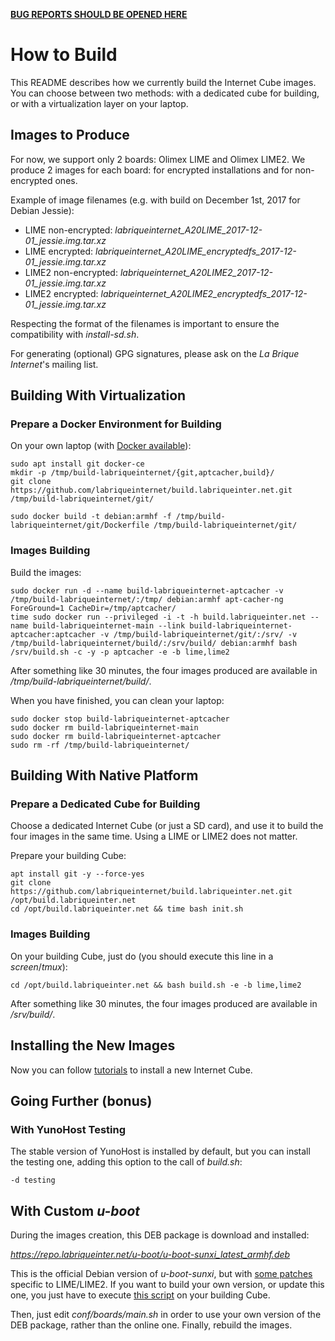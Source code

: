 **[BUG REPORTS SHOULD BE OPENED HERE](https://dev.yunohost.org)**

# How to Build

This README describes how we currently build the Internet Cube images. You can choose between two methods: with a dedicated cube for building, or with a virtualization layer on your laptop.

## Images to Produce

For now, we support only 2 boards: Olimex LIME and Olimex LIME2. We produce 2 images for each board: for encrypted installations and for non-encrypted ones.

Example of image filenames (e.g. with build on December 1st, 2017 for Debian Jessie):

* LIME non-encrypted: *labriqueinternet_A20LIME_2017-12-01_jessie.img.tar.xz*
* LIME encrypted: *labriqueinternet_A20LIME_encryptedfs_2017-12-01_jessie.img.tar.xz*
* LIME2 non-encrypted: *labriqueinternet_A20LIME2_2017-12-01_jessie.img.tar.xz*
* LIME2 encrypted: *labriqueinternet_A20LIME2_encryptedfs_2017-12-01_jessie.img.tar.xz*

Respecting the format of the filenames is important to ensure the compatibility with *install-sd.sh*.

For generating (optional) GPG signatures, please ask on the *La Brique Internet*'s mailing list.

## Building With Virtualization

### Prepare a Docker Environment for Building

On your own laptop (with [Docker available](https://docs.docker.com/engine/installation/linux/docker-ce/debian/#install-docker-ce)):

```shell
sudo apt install git docker-ce
mkdir -p /tmp/build-labriqueinternet/{git,aptcacher,build}/
git clone https://github.com/labriqueinternet/build.labriqueinter.net.git /tmp/build-labriqueinternet/git/

sudo docker build -t debian:armhf -f /tmp/build-labriqueinternet/git/Dockerfile /tmp/build-labriqueinternet/git/
```

### Images Building

Build the images:

```shell
sudo docker run -d --name build-labriqueinternet-aptcacher -v /tmp/build-labriqueinternet/:/tmp/ debian:armhf apt-cacher-ng ForeGround=1 CacheDir=/tmp/aptcacher/
time sudo docker run --privileged -i -t -h build.labriqueinter.net --name build-labriqueinternet-main --link build-labriqueinternet-aptcacher:aptcacher -v /tmp/build-labriqueinternet/git/:/srv/ -v /tmp/build-labriqueinternet/build/:/srv/build/ debian:armhf bash /srv/build.sh -c -y -p aptcacher -e -b lime,lime2
```

After something like 30 minutes, the four images produced are available in */tmp/build-labriqueinternet/build/*.

When you have finished, you can clean your laptop:

```shell
sudo docker stop build-labriqueinternet-aptcacher
sudo docker rm build-labriqueinternet-main
sudo docker rm build-labriqueinternet-aptcacher
sudo rm -rf /tmp/build-labriqueinternet/
```

## Building With Native Platform

### Prepare a Dedicated Cube for Building

Choose a dedicated Internet Cube (or just a SD card), and use it to build the four images in the same time. Using a LIME or LIME2 does not matter.

Prepare your building Cube:

```shell
apt install git -y --force-yes
git clone https://github.com/labriqueinternet/build.labriqueinter.net.git /opt/build.labriqueinter.net
cd /opt/build.labriqueinter.net && time bash init.sh
```

### Images Building

On your building Cube, just do (you should execute this line in a *screen*/*tmux*):

```shell
cd /opt/build.labriqueinter.net && bash build.sh -e -b lime,lime2
```

After something like 30 minutes, the four images produced are available in */srv/build/*.

## Installing the New Images

Now you can follow [tutorials](https://repo.labriqueinter.net) to install a new Internet Cube.

## Going Further (bonus)

### With YunoHost Testing

The stable version of YunoHost is installed by default, but you can install the testing one, adding this option to the call of *build.sh*:

```shell
-d testing
```

## With Custom *u-boot*

During the images creation, this DEB package is download and installed:

 *https://repo.labriqueinter.net/u-boot/u-boot-sunxi_latest_armhf.deb*

This is the official Debian version of *u-boot-sunxi*, but with [some patches](https://github.com/labriqueinternet/build.labriqueinter.net/tree/master/u-boot/patches) specific to LIME/LIME2. If you want to build your own version, or update this one, you just have to execute [this script](https://github.com/labriqueinternet/build.labriqueinter.net/blob/master/u-boot/uboot_makedeb.sh) on your building Cube.

Then, just edit *conf/boards/main.sh* in order to use your own version of the DEB package, rather than the online one. Finally, rebuild the images.
